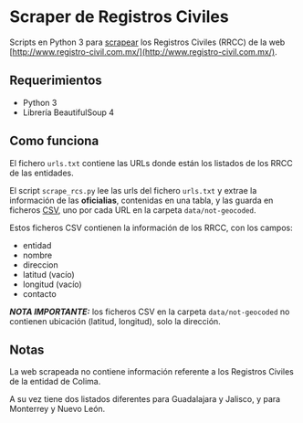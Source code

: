 # Scraper de Registros Civiles

Scripts en Python 3 para [scrapear](https://es.wikipedia.org/wiki/Web_scraping) los Registros Civiles (RRCC) de la web [http://www.registro-civil.com.mx/](http://www.registro-civil.com.mx/).

## Requerimientos

* Python 3
* Librería BeautifulSoup 4

## Como funciona

El fichero `urls.txt` contiene las URLs donde están los listados de los RRCC de las entidades.

El script `scrape_rcs.py` lee las urls del fichero `urls.txt` y extrae la información de las **oficialias**, contenidas en una tabla, y las guarda en ficheros [CSV](https://es.wikipedia.org/wiki/CSV), uno por cada URL en la carpeta `data/not-geocoded`.

Estos ficheros CSV contienen la información de los RRCC, con los campos:
* entidad
* nombre
* direccion
* latitud (vacío)
* longitud (vacío)
* contacto

***NOTA IMPORTANTE:*** los ficheros CSV en la carpeta `data/not-geocoded` no contienen ubicación (latitud, longitud), solo la dirección.

## Notas
La web scrapeada no contiene información referente a los Registros Civiles de la entidad de Colima.

A su vez tiene dos listados diferentes para Guadalajara y Jalisco, y para Monterrey y Nuevo León.
